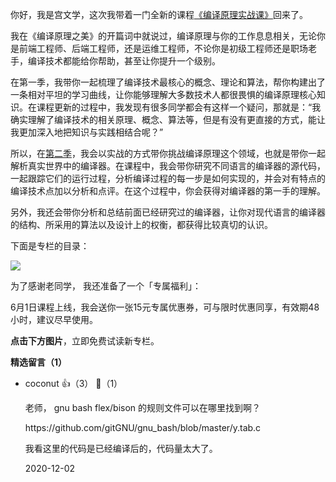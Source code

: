 你好，我是宫文学，这次我带着一门全新的课程[《编译原理实战课》](https://time.geekbang.org/column/intro/314?utm_term=zeusULN89&utm_source=app&utm_medium=geektime&utm_campaign=314-presell&utm_content=diyijijiacan0601)回来了。

我在《编译原理之美》的开篇词中就说过，编译原理与你的工作息息相关，无论你是前端工程师、后端工程师，还是运维工程师，不论你是初级工程师还是职场老手，编译技术都能给你帮助，甚至让你提升一个级别。

在第一季，我带你一起梳理了编译技术最核心的概念、理论和算法，帮你构建出了一条相对平坦的学习曲线，让你能够理解大多数技术人都很畏惧的编译原理核心知识。在课程更新的过程中，我发现有很多同学都会有这样一个疑问，那就是：“我确实理解了编译技术的相关原理、概念、算法等，但是有没有更直接的方式，能让我更加深入地把知识与实践相结合呢？”

所以，在[第二季](https://time.geekbang.org/column/intro/314?utm_term=zeusULN89&utm_source=app&utm_medium=geektime&utm_campaign=314-presell&utm_content=diyijijiacan0601)，我会以实战的方式带你挑战编译原理这个领域，也就是带你一起解析真实世界中的编译器。在课程中，我会带你研究不同语言的编译器的源代码，一起跟踪它们的运行过程，分析编译过程的每一步是如何实现的，并会对有特点的编译技术点加以分析和点评。在这个过程中，你会获得对编译器的第一手的理解。

另外，我还会带你分析和总结前面已经研究过的编译器，让你对现代语言的编译器的结构、所采用的算法以及设计上的权衡，都获得比较真切的认识。

下面是专栏的目录：

![](https://static001.geekbang.org/resource/image/0c/3e/0cd5596b9f86ddc49f4ef009cf363e3e.jpg?wh=751%2A4117)

为了感谢老同学， 我还准备了一个「专属福利」：

6月1日课程上线，我会送你一张15元专属优惠券，可与限时优惠同享，有效期48小时，建议尽早使用。

**点击下方图片**，立即免费试读新专栏。
<div><strong>精选留言（1）</strong></div><ul>
<li><span>coconut</span> 👍（3） 💬（1）<p>老师， gnu bash flex&#47;bison 的规则文件可以在哪里找到啊？

https:&#47;&#47;github.com&#47;gitGNU&#47;gnu_bash&#47;blob&#47;master&#47;y.tab.c

我看这里的代码是已经编译后的，代码量太大了。</p>2020-12-02</li><br/>
</ul>